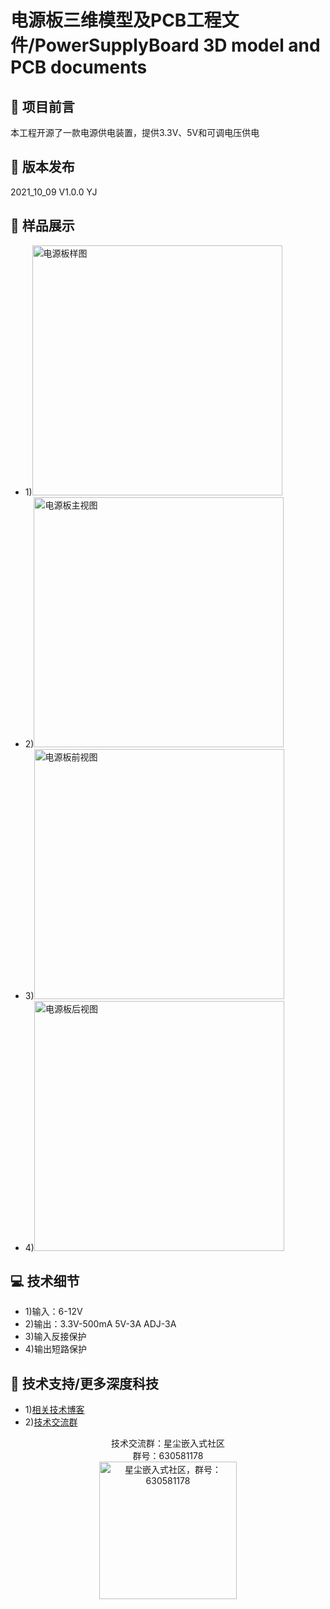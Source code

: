 # 电源板三维模型及PCB工程文件/PowerSupplyBoard 3D model and PCB documents
## 🎨 项目前言
本工程开源了一款电源供电装置，提供3.3V、5V和可调电压供电
## 🔧 版本发布
<span>2021_10_09 V1.0.0 YJ</span>
## 📖 样品展示
- 1)<img alt="电源板样图" width="400" src="https://stardust.live/github/PowerSupplyBoard/PowerSupplyBoard.jpg">
- 2)<img alt="电源板主视图" width="400" src="https://stardust.live/github/PowerSupplyBoard/MainView.PNG">
- 3)<img alt="电源板前视图" width="400" src="https://stardust.live/github/PowerSupplyBoard/FrontView.png">
- 4)<img alt="电源板后视图" width="400" src="https://stardust.live/github/PowerSupplyBoard/RearView.png">
## 💻 技术细节
- 1)输入：6-12V
- 2)输出：3.3V-500mA 5V-3A ADJ-3A
- 3)输入反接保护
- 4)输出短路保护
## 🚀 技术支持/更多深度科技
- 1)[相关技术博客](https://stardust.live/blog)
- 2)[技术交流群](https://jq.qq.com/?_wv=1027&amp;k=yrXYcrfz)
<p align="center">
    <span>技术交流群：星尘嵌入式社区</span>
    <br/>
    <span>群号：630581178</span>
    <br/>
    <a href="https://jq.qq.com/?_wv=1027&amp;k=yrXYcrfz" target="_blank" title="星尘嵌入式社区，群号：630581178">
        <img alt="星尘嵌入式社区，群号：630581178" width="220" src="http://stardust.live/res/img/group_chat_630581178.jpg">
    </a>
</p>
